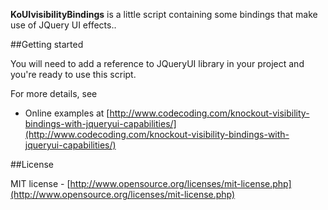 **KoUIvisibilityBindings** is a little script containing some bindings that make use of JQuery UI effects..

##Getting started

You will need to add a reference to JQueryUI library in your project and you're ready to use this script.

For more details, see

 * Online examples at [http://www.codecoding.com/knockout-visibility-bindings-with-jqueryui-capabilities/](http://www.codecoding.com/knockout-visibility-bindings-with-jqueryui-capabilities/)

##License

MIT license - [http://www.opensource.org/licenses/mit-license.php](http://www.opensource.org/licenses/mit-license.php)